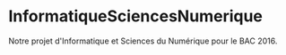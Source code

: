 # InformatiqueSciencesNumerique
Notre projet d'Informatique et Sciences du Numérique pour le BAC 2016.
